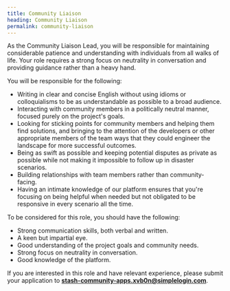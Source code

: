 ```yaml
---
title: Community Liaison
heading: Community Liaison
permalink: community-liaison
---
```


As the Community Liaison Lead, you will be responsible for maintaining considerable patience and understanding with individuals from all walks of life. Your role requires a strong focus on neutrality in conversation and providing guidance rather than a heavy hand.

You will be responsible for the following:
- Writing in clear and concise English without using idioms or colloquialisms to be as understandable as possible to a broad audience.
- Interacting with community members in a politically neutral manner, focused purely on the project's goals.
- Looking for sticking points for community members and helping them find solutions, and bringing to the attention of the developers or other appropriate members of the team ways that they could engineer the landscape for more successful outcomes.
- Being as swift as possible and keeping potential disputes as private as possible while not making it impossible to follow up in disaster scenarios.
- Building relationships with team members rather than community-facing.
- Having an intimate knowledge of our platform ensures that you're focusing on being helpful when needed but not obligated to be responsive in every scenario all the time.

To be considered for this role, you should have the following:
- Strong communication skills, both verbal and written.
- A keen but impartial eye.
- Good understanding of the project goals and community needs.
- Strong focus on neutrality in conversation.
- Good knowledge of the platform.

If you are interested in this role and have relevant experience, please submit your application to <b>stash-community-apps.xvb0n@simplelogin.com</b>.